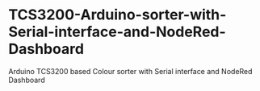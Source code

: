 # TCS3200-Arduino-sorter-with-Serial-interface-and-NodeRed-Dashboard
Arduino TCS3200 based Colour sorter with Serial interface and  NodeRed Dashboard
